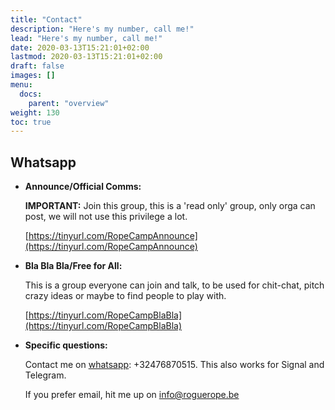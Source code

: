 ```yaml
---
title: "Contact"
description: "Here's my number, call me!"
lead: "Here's my number, call me!"
date: 2020-03-13T15:21:01+02:00
lastmod: 2020-03-13T15:21:01+02:00
draft: false
images: []
menu: 
  docs:
    parent: "overview"
weight: 130
toc: true
---
```



## Whatsapp

* **Announce/Official Comms:** 

  **IMPORTANT:** Join this group, this is a 'read only' group, only orga can post, we will not use this privilege a lot. 

  [https://tinyurl.com/RopeCampAnnounce](https://tinyurl.com/RopeCampAnnounce)

* **Bla Bla Bla/Free for All:** 

  This is a group everyone can join and talk, to be used for chit-chat, pitch crazy ideas or maybe to find people to play with.

  [https://tinyurl.com/RopeCampBlaBla](https://tinyurl.com/RopeCampBlaBla)

* **Specific questions:** 

  Contact me on [whatsapp](https://api.whatsapp.com/send?phone=32476870515): +32476870515. This also works for Signal and Telegram.

  If you prefer email, hit me up on info@roguerope.be


